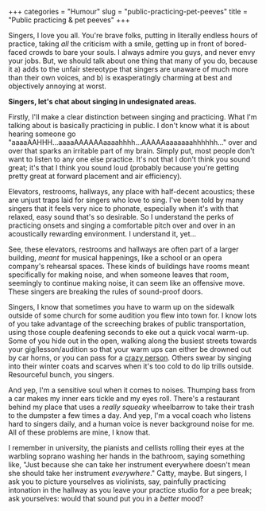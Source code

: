 +++
categories = "Humour"
slug = "public-practicing-pet-peeves"
title = "Public practicing &amp; pet peeves"
+++

Singers, I love you all. You're brave folks, putting in literally endless hours of practice, taking *all* the criticism with a smile, getting up in front of bored-faced crowds to bare your souls. I always admire you guys, and never envy your jobs. But, we should talk about one thing that many of you do, because it a) adds to the unfair stereotype that singers are unaware of much more than their own voices, and b) is exasperatingly charming at best and objectively annoying at worst.

**Singers, let's chat about singing in undesignated areas.**

Firstly, I'll make a clear distinction between singing and practicing. What I'm talking about is basically practicing in public. I don't know what it is about hearing someone go "aaaaAAHHH...aaaaAAAAAAaaaahhhh...AAAAAaaaaaaahhhhhh..." over and over that sparks an irritable part of my brain. Simply put, most people don't want to listen to any one else practice. It's not that I don't think you sound great; it's that I think you sound loud (probably because you're getting pretty great at forward placement and air efficiency).

Elevators, restrooms, hallways, any place with half-decent acoustics; these are unjust traps laid for singers who love to sing. I've been told by many singers that it feels very nice to phonate, especially when it's with that relaxed, easy sound that's so desirable. So I understand the perks of practicing onsets and singing a comfortable pitch over and over in an acoustically rewarding environment. I understand it, yet...

See, these elevators, restrooms and hallways are often part of a larger building, *meant* for musical happenings, like a school or an opera company's rehearsal spaces. These kinds of buildings have rooms meant specifically for making noise, and when someone leaves that room, seemingly to continue making noise, it can seem like an offensive move. These singers are breaking the rules of sound-proof doors. 

Singers, I know that sometimes you have to warm up on the sidewalk outside of some church for some audition you flew into town for. I know lots of you take advantage of the screeching brakes of public transportation, using those couple deafening seconds to eke out a quick vocal warm-up. Some of you hide out in the open, walking along the busiest streets towards your gig/lesson/audition so that your warm ups can either be drowned out by car horns, or you can pass for a [crazy person](/louis-cks-subway-opera-singer/). Others swear by singing into their winter coats and scarves when it's too cold to do lip trills outside. Resourceful bunch, you singers.

And yep, I'm a sensitive soul when it comes to noises. Thumping bass from a car makes my inner ears tickle and my eyes roll. There's a restaurant behind my place that uses a *really squeaky* wheelbarrow to take their trash to the dumpster a few times a day. And yep, I'm a vocal coach who listens hard to singers daily, and a human voice is never background noise for me. All of these problems are mine, I know that.

I remember in university, the pianists and cellists rolling their eyes at the warbling soprano washing her hands in the bathroom, saying something like, "Just because she can take her instrument everywhere doesn't mean she should take her instrument *everywhere*." Catty, maybe. But singers, I ask you to picture yourselves as violinists, say, painfully practicing intonation in the hallway as you leave your practice studio for a pee break; ask yourselves: would that sound put you in a *better* mood?
